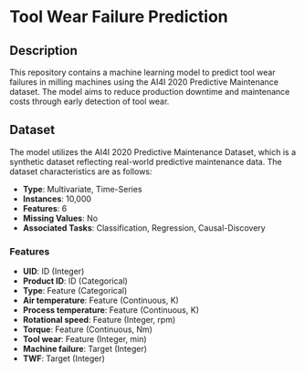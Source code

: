 # Tool Wear Failure Prediction

## Description
This repository contains a machine learning model to predict tool wear failures in milling machines using the AI4I 2020 Predictive Maintenance dataset. The model aims to reduce production downtime and maintenance costs through early detection of tool wear.

## Dataset
The model utilizes the AI4I 2020 Predictive Maintenance Dataset, which is a synthetic dataset reflecting real-world predictive maintenance data. The dataset characteristics are as follows:

- **Type**: Multivariate, Time-Series
- **Instances**: 10,000
- **Features**: 6
- **Missing Values**: No
- **Associated Tasks**: Classification, Regression, Causal-Discovery

### Features
- **UID**: ID (Integer)
- **Product ID**: ID (Categorical)
- **Type**: Feature (Categorical)
- **Air temperature**: Feature (Continuous, K)
- **Process temperature**: Feature (Continuous, K)
- **Rotational speed**: Feature (Integer, rpm)
- **Torque**: Feature (Continuous, Nm)
- **Tool wear**: Feature (Integer, min)
- **Machine failure**: Target (Integer)
- **TWF**: Target (Integer)
